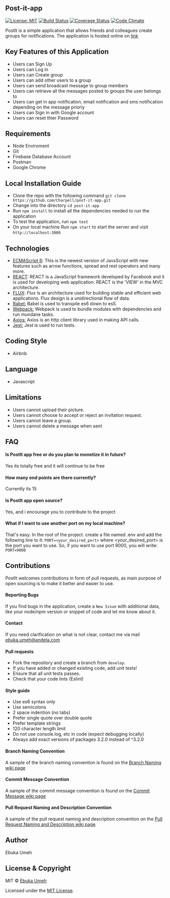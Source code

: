 ## Post-it-app
[![License: MIT](https://img.shields.io/badge/License-MIT-brightgreen.svg)](https://choosealicense.com/licenses/mit/)
[![Build Status](https://travis-ci.org/Charpell/post-it-app.svg?branch=Chore/Feedback-Implementation)](https://travis-ci.org/Charpell/post-it-app) [![Coverage Status](https://coveralls.io/repos/github/Charpell/post-it-app/badge.svg?branch=Chore/Feedback-Implementation)](https://coveralls.io/github/Charpell/post-it-app?branch=Production-Build)
[![Code Climate](https://codeclimate.com/github/Charpell/post-it-app/badges/gpa.svg)](https://codeclimate.com/github/Charpell/post-it-app)

PostIt is a simple application that allows friends and colleagues create groups for notifications. The application is hosted online on [link](https://post-it-app35.herokuapp.com/)

## Key Features of this Application
+ Users can Sign Up
+ Users can Log in
+ Users can Create group
+ Users can add other users to a group
+ Users can send broadcast message to group members
+ Users can retrieve all the messages posted to groups the user belongs to
+ Users can get in app notification, email notification and sms notification depending on the message prioriy
+ Users can Sign in with Google account
+ Users can reset thier Password


## Requirements
+ Node Enviroment 
+ Git 
+ Firebase Database Account
+ Postman
+ Google Chrome 

## Local Installation Guide
* Clone the repo with the following command `git clone https://github.com/Charpell/post-it-app.git`
* Change into the directory `cd post-it-app`
* Run `npm install` to install all the dependencies needed to run the application
* To test the application, run `npm test`
* On your local machine Run `npm start` to start the server and visit `http://localhost:3000`

## Technologies
 * [ECMAScript 6](http://es6-features.org/): This is the newest version of JavsScript with new features such as arrow functions, spread and rest operators and many more.
 * [REACT](https://facebook.github.io/react/): REACT is a JavaScript framework developed by Facebook and it is used for developing web application. REACT is the 'VIEW' in the MVC architecture.
 * [FLUX](http://facebook.github.io/flux/): Flux is an architecture used for building stable and efficient web applications. Flux design is a unidirectional flow of data.
 * [Babel:](https://babeljs.io/)  Babel is used to transpile es6 down to es5.
 * [Webpack:](https://webpack.github.io/docs/what-is-webpack.html)  Webpack is used to bundle modules with dependencies and run mundane tasks.
 * [Axios:](https://www.npmjs.com/package/axios)  Axios is an http client library used in making API calls.
 * [Jest:](https://facebook.github.io/jest/) Jest is used to run tests.

## Coding Style
- Airbnb 

## Language
- Javascript

## Limitations
+ Users cannot upload their picture.
+ Users cannot choose to accept or reject an invitation request.
+ Users cannot leave a group.
+ Users cannot delete a message when sent

## FAQ
#### Is PostIt app free or do you plan to monetize it in future?
Yes its totally free and it will continue to be free

#### How many end points are there currently?
Currently its 15

#### Is PostIt app open source?
Yes, and i encourage you to contribute to the project

#### What if I want to use another port on my local machine?
That's easy. In the root of the project. create a file named .env and add the following line to it:
`PORT=<your_desired_port>`
where <your_desired_port> is the port you want to use. So, if you want to use port 9000, you will write:
`PORT=9000`



## Contributions
PostIt welcomes contributions in form of pull requests, as main purpose of open sourcing is to make it better and easier to use.

#### Reporting Bugs
 If you find bugs in the application, create a `New Issue` with additional data, like your node/npm version or snippet of code and let me know about it.

#### Contact
 If you need clarification on what is not clear, contact me via mail [ebuka.umeh@andela.com](mailto:ebuka.umeh@andela.com)

#### Pull requests
+ Fork the repository and create a branch from `develop`.
+ If you have added or changed existing code, add unit tests!
+ Ensure that all unit tests passes.
+ Check that your code lints (Eslint)

#### Style guide
+ Use es6 syntax only
+ Use semicolons
+ 2 space indention (no tabs)
+ Prefer single quote over double quote
+ Prefer template strings
+ 120 character length limit
+ Do not use console.log, etc in code (expect debugging locally)
+ Always add exact versions of packages 3.2.0 instead of ^3.2.0

#### Branch Naming Convention
A sample of the branch naming convention is found on the [Branch Naming wiki page](https://github.com/Charpell/post-it-app/wiki/Branch-Naming-Convention)

#### Commit Message Convention
A sample of the commit message convention is  found on the [Commit Message wiki page](https://github.com/Charpell/post-it-app/wiki/Commit-Message-Convention)

#### Pull Request Naming and Description Convention
A sample of the pull request naming and description convention on the [Pull Request Naming and Description wiki page](https://github.com/Charpell/post-it-app/wiki/Pull-Request-Naming-and-Description-Convention)

## Author
Ebuka Umeh

## License & Copyright
MIT © [Ebuka Umeh](https://github.com/Charpell)

Licensed under the [MIT License](LICENSE).
